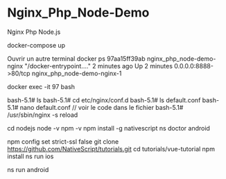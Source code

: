 # Nginx_Php_Node-Demo
 Nginx Php Node.js

docker-compose up

Ouvrir un autre terminal
docker ps
97aa15ff39ab   nginx_php_node-demo-nginx    "/docker-entrypoint.…"   2 minutes ago   Up 2 minutes   0.0.0.0:8888->80/tcp    nginx_php_node-demo-nginx-1

docker exec -it 97 bash 

bash-5.1# ls
bash-5.1# cd etc/nginx/conf.d
bash-5.1# ls
default.conf
bash-5.1# nano default.conf // voir le code dans le fichier
bash-5.1# /usr/sbin/nginx -s reload



cd nodejs
node -v
npm -v
npm install -g nativescript
ns doctor android

npm config set strict-ssl false
git clone https://github.com/NativeScript/tutorials.git
cd tutorials/vue-tutorial
npm install
ns run ios

ns run android
